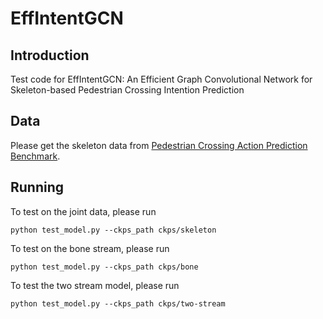 # EffIntentGCN

## Introduction
Test code for EffIntentGCN: An Efficient Graph Convolutional Network for Skeleton-based Pedestrian Crossing Intention Prediction

## Data
Please get the skeleton data from [Pedestrian Crossing Action Prediction Benchmark](https://github.com/ykotseruba/PedestrianActionBenchmark).

## Running

To test on the joint data, please run

```
python test_model.py --ckps_path ckps/skeleton
```

To test on the bone stream, please run

```
python test_model.py --ckps_path ckps/bone
```

To test the two stream model, please run

```
python test_model.py --ckps_path ckps/two-stream
```